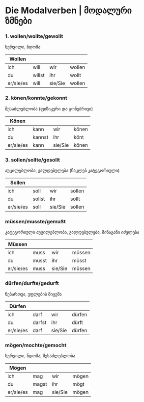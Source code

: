 # Die Modalverben | მოდალური ზმნები

### 1. wollen/wollte/gewollt

სურვილი, ნდომა

| Wollen    |        |         |        |
| --------- | ------ | ------- | ------ |
| ich       | will   | wir     | wollen |
| du        | willst | ihr     | wollt  |
| er/sie/es | will   | sie/Sie | wollen |



### 2. könen/konnte/gekonnt

შესაძლებლობა (ფიზიკური და გონებრივი)

| Könen     |        |         |       |
| --------- | ------ | ------- | ----- |
| ich       | kann   | wir     | könen |
| du        | kannst | ihr     | könt  |
| er/sie/es | kann   | sie/Sie | könen |

### 3. sollen/sollte/gesollt

აუცილებლობა, ვალდებულება (ნაკლებ კატეგორიული)



| Sollen    |        |         |        |
| --------- | ------ | ------- | ------ |
| ich       | soll   | wir     | sollen |
| du        | sollst | ihr     | sollt  |
| er/sie/es | soll   | sie/Sie | sollen |

### müssen/musste/gemußt

კატეგორიული აუცილებლობა, ვალდებულება, შინაგანი იძულება

| Müssen    |       |         |        |
| --------- | ----- | ------- | ------ |
| ich       | muss  | wir     | müssen |
| du        | musst | ihr     | müsst  |
| er/sie/es | muss  | sie/Sie | müssen |

### dürfen/durfte/gedurft

ნებართვა, უფლების მიცემა

| Dürfen    |        |         |        |
| --------- | ------ | ------- | ------ |
| ich       | darf   | wir     | dürfen |
| du        | darfst | ihr     | dürft  |
| er/sie/es | darf   | sie/Sie | dürfen |

### mögen/mochte/gemocht

სურვილი, ნდომა, შესაძლებლობა

| Mögen     |       |         |       |
| --------- | ----- | ------- | ----- |
| ich       | mag   | wir     | mögen |
| du        | magst | ihr     | mögt  |
| er/sie/es | mag   | sie/Sie | mögen |
